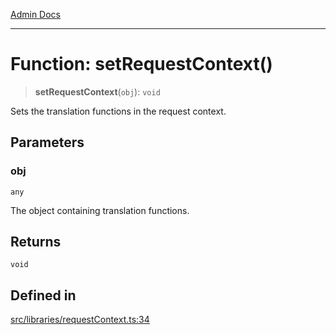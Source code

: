 [Admin Docs](/)

***

# Function: setRequestContext()

> **setRequestContext**(`obj`): `void`

Sets the translation functions in the request context.

## Parameters

### obj

`any`

The object containing translation functions.

## Returns

`void`

## Defined in

[src/libraries/requestContext.ts:34](https://github.com/Suyash878/talawa-api/blob/cfd688207611ba245c99edd8dbaccb2cdbf6a043/src/libraries/requestContext.ts#L34)
